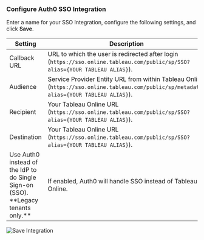 ### Configure Auth0 SSO Integration

Enter a name for your SSO Integration, configure the following settings, and click **Save**.

<table class="table">
    <thead>
        <tr>
            <th><strong>Setting</strong></th>
            <th><strong>Description</strong></th>
        </tr>
    </thead>
    <tbody>
        <tr>
            <td>Callback URL</td>
            <td>URL to which the user is redirected after login (<code>https://sso.online.tableau.com/public/sp/SSO?alias={YOUR TABLEAU ALIAS}</code>).</td>
        </tr>
        <tr>
            <td>Audience</td>
            <td>Service Provider Entity URL from within Tableau Online (<code>https://sso.online.tableau.com/public/sp/metadata?alias={YOUR TABLEAU ALIAS}</code>).</td>
        </tr>
        <tr>
            <td>Recipient</td>
            <td>Your Tableau Online URL (<code>https://sso.online.tableau.com/public/sp/SSO?alias={YOUR TABLEAU ALIAS}</code>).</td>
        </tr>
        <tr>
            <td>Destination</td>
            <td>Your Tableau Online URL (<code>https://sso.online.tableau.com/public/sp/SSO?alias={YOUR TABLEAU ALIAS}</code>).</td>
        </tr>
        <tr>
            <td>Use Auth0 instead of the IdP to do Single Sign-on (SSO). **Legacy tenants only.**</td>
            <td>If enabled, Auth0 will handle SSO instead of Tableau Online.</td>
        </tr>
    </tbody>
</table>

![Save Integration](https://auth0.com/docs/media/articles/dashboard/sso-integrations/tableau-online.png)
